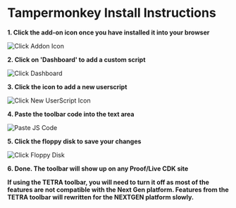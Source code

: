 # Tampermonkey Install Instructions

**1. Click the add-on icon once you have installed it into your browser**

![Click Addon Icon](https://cdn.rawgit.com/cirept/NextGen/master/images/clickIcon.png)

**2. Click on 'Dashboard' to add a custom script**

![Click Dashboard](https://cdn.rawgit.com/cirept/NextGen/23d750e3/images/clickDashboard.png)

**3. Click the icon to add a new userscript**

![Click New UserScript Icon](https://cdn.rawgit.com/cirept/NextGen/23d750e3/images/clickNewScript.png)

**4. Paste the toolbar code into the text area**

![Paste JS Code](https://cdn.rawgit.com/cirept/NextGen/23d750e3/images/pasteCode.png)

**5. Click the floppy disk to save your changes**

![Click Floppy Disk](https://cdn.rawgit.com/cirept/NextGen/23d750e3/images/clickSave.png)

**6. Done.  The toolbar will show up on any Proof/Live CDK site**

**If using the TETRA toolbar, you will need to turn it off as most of the features are not compatible with the Next Gen platform.
Features from the TETRA toolbar will rewritten for the NEXTGEN platform slowly.**
